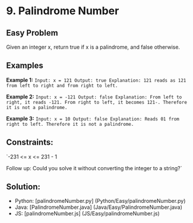 # 9. Palindrome Number

## Easy Problem

Given an integer x, return true if x is a palindrome, and false otherwise.

## Examples
**Example 1:**
`Input: x = 121
Output: true
Explanation: 121 reads as 121 from left to right and from right to left.`

**Example 2:**
`Input: x = -121
Output: false
Explanation: From left to right, it reads -121. From right to left, it becomes 121-. Therefore it is not a palindrome.`

**Example 3:**
`Input: x = 10
Output: false
Explanation: Reads 01 from right to left. Therefore it is not a palindrome.`
 

## Constraints:
`-231 <= x <= 231 - 1
 

Follow up: Could you solve it without converting the integer to a string?`

## Solution:
- Python: [palindromeNumber.py] (Python/Easy/palindromeNumber.py)
- Java: [PalindromeNumber.java] (Java/Easy/PalindromeNumber.java)
- JS: [palindromeNumber.js] (JS/Easy/palindromeNumber.js)
